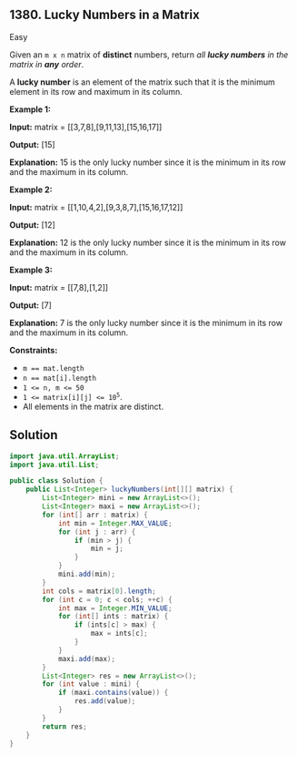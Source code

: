 ## 1380\. Lucky Numbers in a Matrix

Easy

Given an `m x n` matrix of **distinct** numbers, return _all **lucky numbers** in the matrix in **any** order_.

A **lucky number** is an element of the matrix such that it is the minimum element in its row and maximum in its column.

**Example 1:**

**Input:** matrix = [[3,7,8],[9,11,13],[15,16,17]]

**Output:** [15]

**Explanation:** 15 is the only lucky number since it is the minimum in its row and the maximum in its column.

**Example 2:**

**Input:** matrix = [[1,10,4,2],[9,3,8,7],[15,16,17,12]]

**Output:** [12]

**Explanation:** 12 is the only lucky number since it is the minimum in its row and the maximum in its column.

**Example 3:**

**Input:** matrix = [[7,8],[1,2]]

**Output:** [7]

**Explanation:** 7 is the only lucky number since it is the minimum in its row and the maximum in its column.

**Constraints:**

*   `m == mat.length`
*   `n == mat[i].length`
*   `1 <= n, m <= 50`
*   <code>1 <= matrix[i][j] <= 10<sup>5</sup></code>.
*   All elements in the matrix are distinct.

## Solution

```java
import java.util.ArrayList;
import java.util.List;

public class Solution {
    public List<Integer> luckyNumbers(int[][] matrix) {
        List<Integer> mini = new ArrayList<>();
        List<Integer> maxi = new ArrayList<>();
        for (int[] arr : matrix) {
            int min = Integer.MAX_VALUE;
            for (int j : arr) {
                if (min > j) {
                    min = j;
                }
            }
            mini.add(min);
        }
        int cols = matrix[0].length;
        for (int c = 0; c < cols; ++c) {
            int max = Integer.MIN_VALUE;
            for (int[] ints : matrix) {
                if (ints[c] > max) {
                    max = ints[c];
                }
            }
            maxi.add(max);
        }
        List<Integer> res = new ArrayList<>();
        for (int value : mini) {
            if (maxi.contains(value)) {
                res.add(value);
            }
        }
        return res;
    }
}
```
